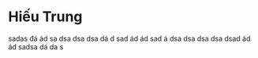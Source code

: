 # Hiếu Trung
sadas
đá
ád
sa
dsa
dsa
dsa
dá
d
sad
ád
ád
sad
á
dsa
dsa
dsa
dsa
dsad
ád
ád
sadsa
dá
da
s